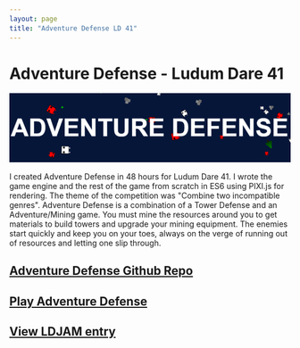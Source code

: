 ```yaml
---
layout: page
title: "Adventure Defense LD 41"
---
```


# Adventure Defense - Ludum Dare 41

<img src="/assets/images/adventure_defense_large.png"/>

I created Adventure Defense in 48 hours for Ludum Dare 41. I wrote the game engine and the rest of the game from scratch in ES6 using PIXI.js for rendering. The theme of the competition was "Combine two incompatible genres". Adventure Defense is a combination of a Tower Defense and an Adventure/Mining game. You must mine the resources around you to get materials to build towers and upgrade your mining equipment. The enemies start quickly and keep you on your toes, always on the verge of running out of resources and letting one slip through.

## <a href="https://www.github.com/natethegreat2525/AdventureDefense">Adventure Defense Github Repo</a>

## <a href="https://natethegreat2525.itch.io/adventure_defense">Play Adventure Defense</a>

## <a href="https://ldjam.com/events/ludum-dare/41/adventure-defense">View LDJAM entry</a>
